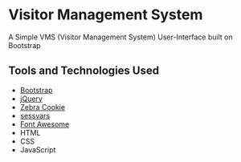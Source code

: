 # Visitor Management System
A Simple VMS (Visitor Management System) User-Interface built on Bootstrap

## Tools and Technologies Used
- [Bootstrap](https://getbootstrap.com/)
- [jQuery](https://jquery.com/)
- [Zebra Cookie](https://github.com/stefangabos/Zebra_Cookie)
- [sessvars](https://gist.github.com/LC2010/594793)
- [Font Awesome](https://fontawesome.com/)
- HTML
- CSS
- JavaScript

